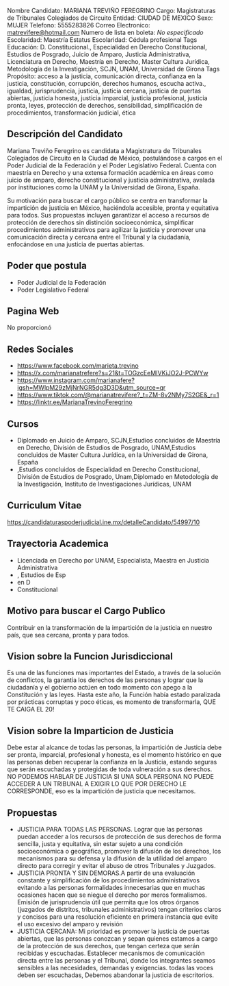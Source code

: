 Nombre Candidato: MARIANA TREVIÑO FEREGRINO
Cargo: Magistraturas de Tribunales Colegiados de Circuito
Entidad: CIUDAD DE MEXICO
Sexo: MUJER
Telefono: 5555283826
Correo Electronico: matrevifere@hotmail.com
Numero de lista en boleta: *No especificado*
Escolaridad: Maestría
Estatus Escolaridad: Cédula profesional
Tags Educación: D. Constitucional., Especialidad en Derecho Constitucional, Estudios de Posgrado, Juicio de Amparo, Justicia Administrativa, Licenciatura en Derecho, Maestría en Derecho, Master Cultura Jurídica, Metodología de la Investigación, SCJN, UNAM, Universidad de Girona
Tags Propósito: acceso a la justicia, comunicación directa, confianza en la justicia, constitución, corrupción, derechos humanos, escucha activa., igualdad, jurisprudencia, justicia, justicia cercana, justicia de puertas abiertas, justicia honesta, justicia imparcial, justicia profesional, justicia pronta, leyes, protección de derechos, sensibilidad, simplificación de procedimientos, transformación judicial, ética


## Descripción del Candidato 

Mariana Treviño Feregrino es candidata a Magistratura de Tribunales Colegiados de Circuito en la Ciudad de México, postulándose a cargos en el Poder Judicial de la Federación y el Poder Legislativo Federal. Cuenta con maestría en Derecho y una extensa formación académica en áreas como juicio de amparo, derecho constitucional y justicia administrativa, avalada por instituciones como la UNAM y la Universidad de Girona, España.

Su motivación para buscar el cargo público se centra en transformar la impartición de justicia en México, haciéndola accesible, pronta y equitativa para todos. Sus propuestas incluyen garantizar el acceso a recursos de protección de derechos sin distinción socioeconómica, simplificar procedimientos administrativos para agilizar la justicia y promover una comunicación directa y cercana entre el Tribunal y la ciudadanía, enfocándose en una justicia de puertas abiertas.


## Poder que postula

- Poder Judicial de la Federación
- Poder Legislativo Federal


## Pagina Web

No proporcionó


## Redes Sociales

- https://www.facebook.com/marieta.trevino
- https://x.com/marianatrefere?s=21&t=TOGzcEeMIVKiJO2J-PCWYw
- https://www.instagram.com/marianafere?igsh=MWlpM29zMjNrNGR5dg3D3D&utm_source=qr
- https://www.tiktok.com/@marianatrevifere?_t=ZM-8v2NMy7S2GE&_r=1
- https://linktr.ee/MarianaTrevinoFeregrino


## Cursos

- Diplomado en Juicio de Amparo, SCJN,Estudios concluidos de Maestría en Derecho, División de Estudios de Posgrado, UNAM,Estudios concluidos de Master Cultura Jurídica, en la Universidad de Girona, España
- ,Estudios concluidos de Especialidad en Derecho Constitucional, División de Estudios de Posgrado, Unam,Diplomado en Metodología de la Investigación, Instituto de Investigaciones Jurídicas, UNAM


## Curriculum Vitae

https://candidaturaspoderjudicial.ine.mx/detalleCandidato/54997/10


## Trayectoria Academica

- Licenciada en Derecho por UNAM, Especialista, Maestra en Justicia Administrativa
- , Estudios de Esp
- en D
- Constitucional


## Motivo para buscar el Cargo Publico

Contribuir en la transformación de la impartición de la justicia en nuestro país, que sea cercana, pronta y para todos.


## Vision sobre la Funcion Jurisdiccional

Es una de las funciones mas importantes del Estado, a través de la solución de conflictos, la garantía los derechos de las personas y lograr que la ciudadanía y el gobierno actúen en todo momento con apego a la Constitución y las leyes. Hasta este año, la Función había estado paralizada por prácticas corruptas y poco éticas, es momento de transformarla, QUE TE CAIGA EL 20!


## Vision sobre la Imparticion de Justicia

Debe estar al alcance de todas las personas, la impartición de Justicia debe ser pronta, imparcial, profesional y honesta, es el momento histórico en que las personas deben recuperar la confianza en la Justicia, estando seguras que serán escuchadas y protegidas de toda vulneración a sus derechos. NO PODEMOS HABLAR DE JUSTICIA SI UNA SOLA PERSONA NO PUEDE ACCEDER A UN TRIBUNAL A EXIGIR LO QUE POR DERECHO LE CORRESPONDE, eso es la impartición de justicia que necesitamos.


## Propuestas

- JUSTICIA PARA TODAS LAS PERSONAS. Lograr que las personas puedan acceder a los recursos de protección de sus derechos de forma sencilla, justa y equitativa, sin estar sujeto a una condición socioeconómica o geográfica, promover la difusión de los derechos, los mecanismos para su defensa y la difusión de la utilidad del amparo directo para corregir y evitar el abuso de otros Tribunales y Juzgados.
- JUSTICIA PRONTA Y SIN DEMORAS.A partir de una evaluación constante y simplificación de los procedimientos administrativos evitando a las personas formalidades innecesarias que en muchas ocasiones hacen que se niegue el derecho por meros formalismos. Emisión de jurisprudencia útil que permita que los otros órganos (juzgados de distritos, tribunales administrativos) tengan criterios claros y concisos para una resolución eficiente en primera instancia que evite el uso excesivo del amparo y revisión
- JUSTICIA CERCANA: Mi prioridad es promover la justicia de puertas abiertas, que las personas conozcan y sepan quienes estamos a cargo de la protección de sus derechos, que tengan certeza que serán recibidas y escuchadas. Establecer mecanismos de comunicación directa entre las personas y el Tribunal, donde los integrantes seamos sensibles a las necesidades, demandas y exigencias. todas las voces deben ser escuchadas, Debemos abandonar la justicia de escritorios.

